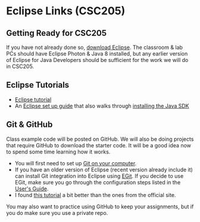 # Eclipse Links (CSC205)

## Getting Ready for CSC205

If you have not already done so, [download Eclipse](https://www.eclipse.org/downloads/).  The classroom & lab PCs should have Eclipse Photon & Java 8 installed, but any earlier version of Eclipse for Java Developers should be sufficient for the work we will do in CSC205.  

## Eclipse Tutorials

- [Eclipse tutorial](http://eclipsetutorial.sourceforge.net/totalbeginner.html)
- An [Eclipse set up guide](https://www3.ntu.edu.sg/home/ehchua/programming/howto/eclipsejava_howto.html) that also walks through [installing the Java SDK](https://www3.ntu.edu.sg/home/ehchua/programming/howto/JDK_HowTo.html#jdk-install)

## Git & GitHub

Class example code will be posted on GitHub.  We will also be doing projects that require GitHub to download the starter code. It will be a good idea now to spend some time learning how it works.

- You will first need to set up [Git on your computer](https://docs.github.com/en/github/getting-started-with-github/set-up-git).  
- If you have an older version of Eclipse (recent version already include it) can install Git integration into Eclipse using [EGit](https://www.eclipse.org/egit/download/).  If you decide to use EGit, make sure you go through the configuration steps listed in the [User's Guide](https://wiki.eclipse.org/EGit/User_Guide).  
- I found [this tutorial](https://www.vogella.com/tutorials/EclipseGit/article.html) a bit better than the ones from the official site.

You may also want to practice using GitHub to keep your assignments, but if you do make sure you use a private repo.
